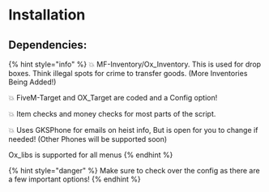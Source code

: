 # Installation

## Dependencies:

{% hint style="info" %}
💥 MF-Inventory/Ox\_Inventory. This is used for drop boxes. Think illegal spots for crime to transfer goods. (More Inventories Being Added!)

💥 FiveM-Target and OX\_Target are coded and a Config option!

💥 Item checks and money checks for most parts of the script.

💥 Uses GKSPhone for emails on heist info, But is open for you to change if needed! (Other Phones will be supported soon)

Ox\_libs is supported for all menus
{% endhint %}

{% hint style="danger" %}
Make sure to check over the config as there are a few important options!
{% endhint %}

